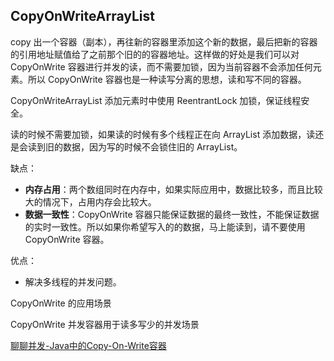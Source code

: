 ## CopyOnWriteArrayList

copy 出一个容器（副本），再往新的容器里添加这个新的数据，最后把新的容器的引用地址赋值给了之前那个旧的的容器地址。这样做的好处是我们可以对 CopyOnWrite 容器进行并发的读，而不需要加锁，因为当前容器不会添加任何元素。所以 CopyOnWrite 容器也是一种读写分离的思想，读和写不同的容器。



CopyOnWriteArrayList 添加元素时中使用 ReentrantLock 加锁，保证线程安全。

读的时候不需要加锁，如果读的时候有多个线程正在向 ArrayList 添加数据，读还是会读到旧的数据，因为写的时候不会锁住旧的 ArrayList。



缺点：

- **内存占用**：两个数组同时在内存中，如果实际应用中，数据比较多，而且比较大的情况下，占用内存会比较大。
- **数据一致性**：CopyOnWrite 容器只能保证数据的最终一致性，不能保证数据的实时一致性。所以如果你希望写入的的数据，马上能读到，请不要使用 CopyOnWrite 容器。



优点：

- 解决多线程的并发问题。



CopyOnWrite 的应用场景

CopyOnWrite 并发容器用于读多写少的并发场景



[聊聊并发-Java中的Copy-On-Write容器](http://ifeve.com/java-copy-on-write/)